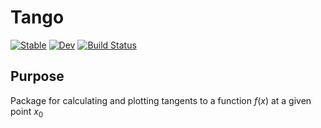 # Tango

[![Stable](https://img.shields.io/badge/docs-stable-blue.svg)](https://xinyuan.github.io/Tango.jl/stable/)
[![Dev](https://img.shields.io/badge/docs-dev-blue.svg)](https://xinyuan.github.io/Tango.jl/dev/)
[![Build Status](https://github.com/xinyuan/Tango.jl/actions/workflows/CI.yml/badge.svg?branch=main)](https://github.com/xinyuan/Tango.jl/actions/workflows/CI.yml?query=branch%3Amain)

## Purpose
Package for calculating and plotting tangents to a function $f(x)$ at a given point $x_0$



